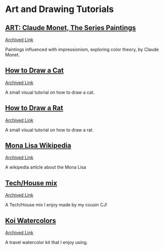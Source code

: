# Art and Drawing Tutorials

## [ART: Claude Monet, The Series Paintings](https://www.nga.gov/features/slideshows/claude-monet.html)
[Archived Link](https://web.archive.org/web/20240508144908/https://www.nga.gov/features/slideshows/claude-monet.htmlIn.html)

Paintings influenced with impressionism, exploring color theory, by Claude Monet.

## [How to Draw a Cat](https://www.toadhollowstudio.com/wp_blog/draw-cat-step/)
[Archived Link](http://web.archive.org/web/20240624174628/https://www.toadhollowstudio.com/wp_blog/draw-cat-step/)

A small visual tutorial on how to draw a cat.

## [How to Draw a Rat](https://www.deviantart.com/nezupanda/art/Rat-Tutorial-290900060)
[Archived Link](https://web.archive.org/web/20240627000346/https://www.deviantart.com/nezupanda/art/Rat-Tutorial-290900060)

A small visual tutorial on how to draw a rat.

## [Mona Lisa Wikipedia](https://en.wikipedia.org/wiki/Mona_Lisa)
[Archived Link](https://web.archive.org/web/20240804032632/https://en.wikipedia.org/wiki/Mona_Lisa)

A wikipedia article about the Mona Lisa

## [Tech/House mix](https://soundcloud.com/ceejay-31/technohouse-mix?si=99f71c4d38bf40df8b41bb5129f3aa08&utm_source=clipboard&utm_medium=text&utm_campaign=social_sharing)
[Archived Link](https://web.archive.org/web/20241107223146/https://soundcloud.com/ceejay-31/technohouse-mix?si=99f71c4d38bf40df8b41bb5129f3aa08)

A Tech/House mix I enjoy made by my cousin CJ!

## [Koi Watercolors](https://www.sakuraofamerica.com/product/koi-water-color-field-sketch-kit/)
[Archived Link](https://web.archive.org/web/20240229180044/https://www.sakuraofamerica.com/product/koi-water-color-field-sketch-kit/)

A travel watercolor kit that I enjoy using.